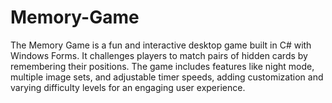# Memory-Game
The Memory Game is a fun and interactive desktop game built in C# with Windows Forms. It challenges players to match pairs of hidden cards by remembering their positions. The game includes features like night mode, multiple image sets, and adjustable timer speeds, adding customization and varying difficulty levels for an engaging user experience.
